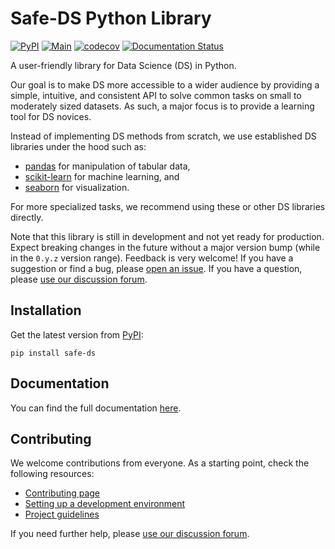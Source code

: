 # Safe-DS Python Library

[![PyPI](https://img.shields.io/pypi/v/safe-ds)](https://pypi.org/project/safe-ds)
[![Main](https://github.com/Safe-DS/Stdlib/actions/workflows/main.yml/badge.svg)](https://github.com/Safe-DS/Stdlib/actions/workflows/main.yml)
[![codecov](https://codecov.io/gh/Safe-DS/Stdlib/branch/main/graph/badge.svg?token=HVRP1633B1)](https://codecov.io/gh/Safe-DS/Stdlib)
[![Documentation Status](https://readthedocs.org/projects/safe-ds-stdlib/badge/?version=stable)](https://stdlib.safeds.com)

A user-friendly library for Data Science (DS) in Python.

Our goal is to make DS more accessible to a wider audience by providing a simple, intuitive, and consistent API to solve common tasks on small to moderately sized datasets. As such, a major focus is to provide a learning tool for DS novices.

Instead of implementing DS methods from scratch, we use established DS libraries under the hood such as:

* [pandas](https://pandas.pydata.org) for manipulation of tabular data,
* [scikit-learn](https://scikit-learn.org) for machine learning, and
* [seaborn](https://seaborn.pydata.org) for visualization.

 For more specialized tasks, we recommend using these or other DS libraries directly.

Note that this library is still in development and not yet ready for production. Expect breaking changes in the future without a major version bump (while in the `0.y.z` version range). Feedback is very welcome! If you have a suggestion or find a bug, please [open an issue](https://github.com/Safe-DS/Stdlib/issues/new/choose). If you have a question, please [use our discussion forum][forum].

## Installation

Get the latest version from [PyPI](https://pypi.org/project/safe-ds):

```shell
pip install safe-ds
```

## Documentation

You can find the full documentation [here](https://stdlib.safeds.com).

## Contributing

We welcome contributions from everyone. As a starting point, check the following resources:

* [Contributing page](https://github.com/Safe-DS/Stdlib/contribute)
* [Setting up a development environment](https://stdlib.safeds.com/en/latest/development/environment/)
* [Project guidelines](https://stdlib.safeds.com/en/latest/development/guidelines/)

If you need further help, please [use our discussion forum][forum].

[forum]: https://github.com/orgs/Safe-DS/discussions
